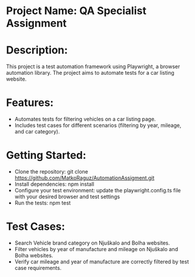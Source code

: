 # Project Name: QA Specialist Assignment

# Description:

This project is a test automation framework using Playwright, a browser automation library. The project aims to automate tests for a car listing website.

# Features:

- Automates tests for filtering vehicles on a car listing page.
- Includes test cases for different scenarios (filtering by year, mileage, and car category).

# Getting Started:

- Clone the repository: git clone https://github.com/MatkoRaguz/AutomationAssigment.git
- Install dependencies: npm install
- Configure your test environment: update the playwright.config.ts file with your desired browser and test settings
- Run the tests: npm test

# Test Cases:

- Search Vehicle brand category on Njuškalo and Bolha websites.
- Filter vehicles by year of manufacture and mileage on Njuškalo and Bolha websites.
- Verify car mileage and year of manufacture are correctly filtered by test case requirements.
